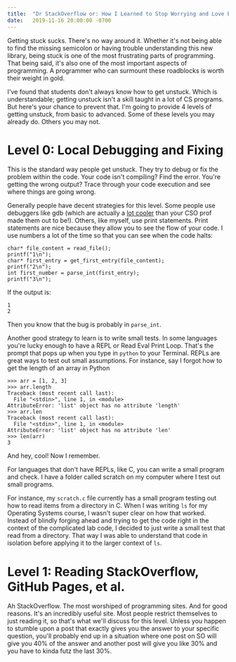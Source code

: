 ```yaml
---
title:  "Dr StackOverflow or: How I Learned to Stop Worrying and Love Being Stuck"
date:   2019-11-16 20:00:00 -0700
---
```


Getting stuck sucks. There's no way around it. Whether it's not being
able to find the missing semicolon or having trouble understanding
this new library, being stuck is one of the most frustrating parts of
programming. That being said, it's also one of the most important
aspects of programming. A programmer who can surmount these roadblocks
is worth their weight in gold.

I've found that students don't always know how to get unstuck. Which
is understandable; getting unstuck isn't a skill taught in a lot of CS
programs. But here's your chance to prevent that. I'm going to provide
4 levels of getting unstuck, from basic to advanced. Some of these
levels you may already do. Others you may not.

# Level 0: Local Debugging and Fixing

This is the standard way people get unstuck. They try to debug or fix
the problem within the code. Your code isn't compiling? Find the
error. You're getting the wrong output? Trace through your code
execution and see where things are going wrong.

Generally people have decent strategies for this level. Some people
use debuggers like gdb (which are actually a [lot
cooler](https://www.youtube.com/watch?v=PorfLSr3DDI) than your CSO
prof made them out to be!). Others, like myself, use print
statements. Print statements are nice because they allow you to see
the flow of your code. I use numbers a lot of the time so that you can
see when the code halts:

```
char* file_content = read_file();
printf("1\n");
char* first_entry = get_first_entry(file_content);
printf("2\n");
int first_number = parse_int(first_entry);
printf("3\n");
```


If the output is:

```
1
2
```

Then you know that the bug is probably in `parse_int`.

Another good strategy to learn is to write small tests. In some
languages you're lucky enough to have a REPL or Read Eval Print
Loop. That's the prompt that pops up when you type in `python` to your
Terminal. REPLs are great ways to test out small assumptions. For
instance, say I forgot how to get the length of an array in Python

```
>>> arr = [1, 2, 3]
>>> arr.length
Traceback (most recent call last):
  File "<stdin>", line 1, in <module>
AttributeError: 'list' object has no attribute 'length'
>>> arr.len
Traceback (most recent call last):
  File "<stdin>", line 1, in <module>
AttributeError: 'list' object has no attribute 'len'
>>> len(arr)
3
```

And hey, cool! Now I remember.

For languages that don't have REPLs, like C, you can write a small
program and check. I have a folder called scratch on my computer where
I test out small programs.

For instance, my `scratch.c` file currently has a small program
testing out how to read items from a directory in C. When I was
writing `ls` for my Operating Systems course, I wasn't super clear on
how that worked. Instead of blindly forging ahead and trying to get
the code right in the context of the complicated lab code, I decided
to just write a small test that read from a directory. That way I was
able to understand that code in isolation before applying it to the
larger context of `ls`.

# Level 1: Reading StackOverflow, GitHub Pages, et al.

Ah StackOverflow. The most worshiped of programming sites. And for
good reasons. It's an incredibly useful site. Most people restrict
themselves to just reading it, so that's what we'll discuss for this
level. Unless you happen to stumble upon a post that exactly gives you
the answer to your specific question, you'll probably end up in a
situation where one post on SO will give you 40% of the answer and
another post will give you like 30% and you have to kinda futz the
last 30%.
